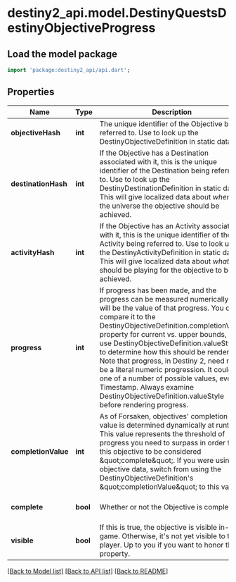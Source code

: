 # destiny2_api.model.DestinyQuestsDestinyObjectiveProgress

## Load the model package
```dart
import 'package:destiny2_api/api.dart';
```

## Properties
Name | Type | Description | Notes
------------ | ------------- | ------------- | -------------
**objectiveHash** | **int** | The unique identifier of the Objective being referred to. Use to look up the DestinyObjectiveDefinition in static data. | [optional] [default to null]
**destinationHash** | **int** | If the Objective has a Destination associated with it, this is the unique identifier of the Destination being referred to. Use to look up the DestinyDestinationDefinition in static data. This will give localized data about *where* in the universe the objective should be achieved. | [optional] [default to null]
**activityHash** | **int** | If the Objective has an Activity associated with it, this is the unique identifier of the Activity being referred to. Use to look up the DestinyActivityDefinition in static data. This will give localized data about *what* you should be playing for the objective to be achieved. | [optional] [default to null]
**progress** | **int** | If progress has been made, and the progress can be measured numerically, this will be the value of that progress. You can compare it to the DestinyObjectiveDefinition.completionValue property for current vs. upper bounds, and use DestinyObjectiveDefinition.valueStyle to determine how this should be rendered. Note that progress, in Destiny 2, need not be a literal numeric progression. It could be one of a number of possible values, even a Timestamp. Always examine DestinyObjectiveDefinition.valueStyle before rendering progress. | [optional] [default to null]
**completionValue** | **int** | As of Forsaken, objectives&#39; completion value is determined dynamically at runtime.  This value represents the threshold of progress you need to surpass in order for this objective to be considered \&quot;complete\&quot;.  If you were using objective data, switch from using the DestinyObjectiveDefinition&#39;s \&quot;completionValue\&quot; to this value. | [optional] [default to null]
**complete** | **bool** | Whether or not the Objective is completed. | [optional] [default to null]
**visible** | **bool** | If this is true, the objective is visible in-game. Otherwise, it&#39;s not yet visible to the player. Up to you if you want to honor this property. | [optional] [default to null]

[[Back to Model list]](../README.md#documentation-for-models) [[Back to API list]](../README.md#documentation-for-api-endpoints) [[Back to README]](../README.md)


